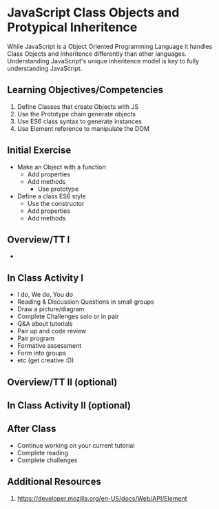 # JavaScript Class Objects and Protypical Inheritence

While JavaScript is a Object Oriented Programming Language
it handles Class Objects and Inheritence differently than 
other languages. Understanding JavaScript's unique 
inheritence model is key to fully understanding JavaScript.

## Learning Objectives/Competencies

1. Define Classes that create Objects with JS
1. Use the Prototype chain generate objects
1. Use ES6 class syntax to generate instances
1. Use Element reference to manipulate the DOM 

## Initial Exercise

- Make an Object with a function
  - Add properties 
  - Add methods 
    - Use prototype 
- Define a class ES6 style
  - Use the constructor 
  - Add properties 
  - Add methods 

## Overview/TT I 

- 

## In Class Activity I

- I do, We do, You do
- Reading & Discussion Questions in small groups
- Draw a picture/diagram
- Complete Challenges solo or in pair
- Q&A about tutorials
- Pair up and code review
- Pair program
- Formative assessment
- Form into groups
- etc (get creative :D)

## Overview/TT II (optional)

## In Class Activity II (optional)

## After Class

- Continue working on your current tutorial
- Complete reading
- Complete challenges

## Additional Resources

1. https://developer.mozilla.org/en-US/docs/Web/API/Element
